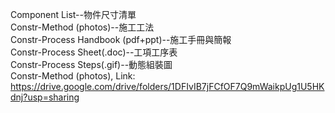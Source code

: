 Component List--物件尺寸清單<br/>
Constr-Method (photos)--施工工法<br/>
Constr-Process Handbook (pdf+ppt)--施工手冊與簡報<br/>
Constr-Process Sheet(.doc)--工項工序表<br/>
Constr-Process Steps(.gif)--動態組裝圖<br/>
Constr-Method (photos), Link: https://drive.google.com/drive/folders/1DFIvIB7jFCfOF7Q9mWaikpUg1U5HKdnj?usp=sharing
